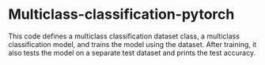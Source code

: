 # Multiclass-classification-pytorch
This code defines a multiclass classification dataset class, a multiclass classification model, and trains the model using the dataset. After training, it also tests the model on a separate test dataset and prints the test accuracy.
